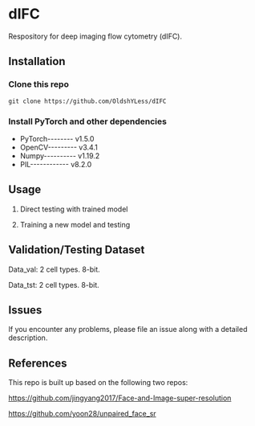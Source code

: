# dIFC
Respository for deep imaging flow cytometry (dIFC).
## Installation
### Clone this repo
`git clone https://github.com/OldshYLess/dIFC`
### Install PyTorch and other dependencies
* PyTorch--------  v1.5.0
* OpenCV---------  v3.4.1
* Numpy----------  v1.19.2
* PIL------------  v8.2.0

## Usage
1. Direct testing with trained model

2. Training a new model and testing

## Validation/Testing Dataset 
Data_val: 2 cell types. 8-bit. 

Data_tst: 2 cell types. 8-bit.

## Issues 
If you encounter any problems, please file an issue along with a detailed description.

## References
This repo is built up based on the following two repos:

https://github.com/jingyang2017/Face-and-Image-super-resolution

https://github.com/yoon28/unpaired_face_sr
